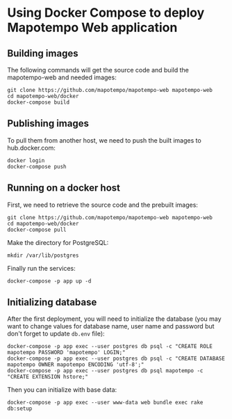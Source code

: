 Using Docker Compose to deploy Mapotempo Web application
========================================================

Building images
---------------

The following commands will get the source code and build the mapotempo-web
and needed images:

    git clone https://github.com/mapotempo/mapotempo-web mapotempo-web
    cd mapotempo-web/docker
    docker-compose build


Publishing images
-----------------

To pull them from another host, we need to push the built images to
hub.docker.com:

    docker login
    docker-compose push


Running on a docker host
------------------------

First, we need to retrieve the source code and the prebuilt images:

    git clone https://github.com/mapotempo/mapotempo-web mapotempo-web
    cd mapotempo-web/docker
    docker-compose pull

Make the directory for PostgreSQL:

    mkdir /var/lib/postgres

Finally run the services:

    docker-compose -p app up -d


Initializing database
---------------------

After the first deployment, you will need to initialize the database (you may
want to change values for database name, user name and password but don't
forget to update `db.env` file):

    docker-compose -p app exec --user postgres db psql -c "CREATE ROLE mapotempo PASSWORD 'mapotempo' LOGIN;"
    docker-compose -p app exec --user postgres db psql -c "CREATE DATABASE mapotempo OWNER mapotempo ENCODING 'utf-8';"
    docker-compose -p app exec --user postgres db psql mapotempo -c "CREATE EXTENSION hstore;"

Then you can initialize with base data:

    docker-compose -p app exec --user www-data web bundle exec rake db:setup
